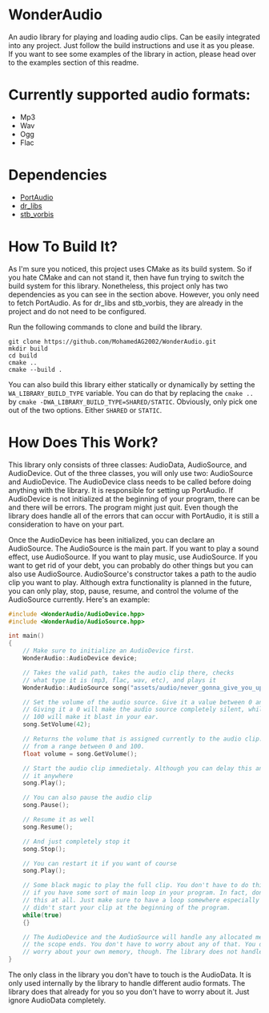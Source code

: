 # WonderAudio
An audio library for playing and loading audio clips. Can be easily integrated into any project. Just follow the build instructions and use it as you please. 
If you want to see some examples of the library in action, please head over to the examples section of this readme.

# Currently supported audio formats:
 - Mp3
 - Wav
 - Ogg
 - Flac

# Dependencies
 - [PortAudio](https://github.com/PortAudio/portaudio)
 - [dr_libs](https://github.com/mackron/dr_libs)
 - [stb_vorbis](https://github.com/nothings/stb/blob/master/stb_vorbis.c)

# How To Build It? 
As I'm sure you noticed, this project uses CMake as its build system. So if you hate CMake and can not stand it, then have fun trying to switch the build system for this library. Nonetheless, this project only has two dependencies as you can see in the section above. However, you only need to fetch PortAudio. As for dr_libs and stb_vorbis, they are already in the project and do not need to be configured. 

Run the following commands to clone and build the library.

~~~
git clone https://github.com/MohamedAG2002/WonderAudio.git
mkdir build
cd build
cmake ..
cmake --build . 
~~~

You can also build this library either statically or dynamically by setting the `WA_LIBRARY_BUILD_TYPE` variable. You can do that by replacing the `cmake ..` by `cmake -DWA_LIBRARY_BUILD_TYPE=SHARED/STATIC`. Obviously, only pick one out of the two options. Either `SHARED` or `STATIC`.

# How Does This Work?
This library only consists of three classes: AudioData, AudioSource, and AudioDevice. Out of the three classes, you will only use two: AudioSource and AudioDevice. The AudioDevice class needs to be called before doing anything with the library. It is responsible for setting up PortAudio. If AudioDevice is not initialized at the beginning of your program, there can be and there will be errors. The program might just quit. Even though the library does handle all of the errors that can occur with PortAudio, it is still a consideration to have on your part. 

Once the AudioDevice has been initialized, you can declare an AudioSource. The AudioSource is the main part. If you want to play a sound effect, use AudioSource. If you want to play music, use AudioSource. If you want to get rid of your debt, you can probably do other things but you can also use AudioSource. AudioSource's constructor takes a path to the audio clip you want to play. Although extra functionality is planned in the future, you can only play, stop, pause, resume, and control the volume of the AudioSource currently. Here's an example: 

~~~c++
#include <WonderAudio/AudioDevice.hpp>
#include <WonderAudio/AudioSource.hpp>

int main()
{
    // Make sure to initialize an AudioDevice first.
    WonderAudio::AudioDevice device;

    // Takes the valid path, takes the audio clip there, checks 
    // what type it is (mp3, flac, wav, etc), and plays it
    WonderAudio::AudioSource song("assets/audio/never_gonna_give_you_up.mp3");

    // Set the volume of the audio source. Give it a value between 0 and 100.
    // Giving it a 0 will make the audio source completely silent, while giving it 
    // 100 will make it blast in your ear.
    song.SetVolume(42);

    // Returns the volume that is assigned currently to the audio clip. Again, 
    // from a range between 0 and 100.
    float volume = song.GetVolume();

    // Start the audio clip immedietaly. Although you can delay this and put 
    // it anywhere
    song.Play();

    // You can also pause the audio clip 
    song.Pause();

    // Resume it as well 
    song.Resume();

    // And just completely stop it 
    song.Stop();

    // You can restart it if you want of course 
    song.Play();

    // Some black magic to play the full clip. You don't have to do this 
    // if you have some sort of main loop in your program. In fact, don't do 
    // this at all. Just make sure to have a loop somewhere especially if you 
    // didn't start your clip at the beginning of the program.
    while(true)
    {}

    // The AudioDevice and the AudioSource will handle any allocated memory once 
    // the scope ends. You don't have to worry about any of that. You do have to 
    // worry about your own memory, though. The library does not handle *that*
}
~~~

The only class in the library you don't have to touch is the AudioData. It is only used internally by the library to handle different audio formats. The library does that already for you so you don't have to worry about it. Just ignore AudioData completely.

